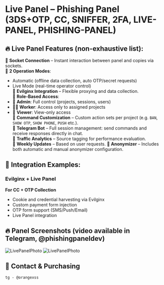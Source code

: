 # Live Panel – Phishing Panel (3DS+OTP, CC, SNIFFER, 2FA, LIVE-PANEL, PHISHING-PANEL)

## 🔥 Live Panel Features (non-exhaustive list):

🔸 **Socket Connection** – Instant interaction between panel and copies via sockets.  
🔸 **2 Operation Modes**:

-   Automatic (offline data collection, auto OTP/secret requests)
-   Live Mode (real-time operator control)  
    🔸 **Evilginx Integration** – Flexible proxying and data collection.  
    🔸 **Role-Based Access**:
-   👑 **Admin**: Full control (projects, sessions, users)
-   👨‍💻 **Worker**: Access only to assigned projects
-   👀 **Viewer**: View-only access  
    🔸 **Command Customization** – Custom action sets per project (e.g. `BAN`, `SHOW OTP`, `SHOW PHONE`, `PUSH` etc.).  
    🔸 **Telegram Bot** – Full session management: send commands and receive responses directly in chat.  
    🔸 **Traffic Analytics** – Source tagging for performance evaluation.  
    🔸 **Weekly Updates** – Based on user requests.
    🔸 **Anonymizer** – Includes both automatic and manual anonymizer configuration.

## 🚀 Integration Examples:

### **Evilginx + Live Panel**

**For CC + OTP Collection**

-   Cookie and credential harvesting via Evilginx
-   Custom payment form injection
-   OTP form support (SMS/Push/Email)
-   Live Panel integration

## 🔥 Panel Screenshots (video available in Telegram, @phishingpaneldev)

![LivePanelPhoto](https://i.ibb.co/hxZX3mL6/1.jpg)
![LivePanelPhoto](https://i.ibb.co/S7VRg29T/2.jpg)

## 💌 Contact & Purchasing

<code>tg - @orangexss</code>

